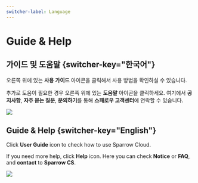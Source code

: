 ```yaml
---
switcher-label: Language
---
```

# Guide & Help


## 가이드 및 도움말 {switcher-key="한국어"}

오른쪽 위에 있는 **사용 가이드** 아이콘을 클릭해서 사용 방법을 확인하실 수 있습니다.

추가로 도움이 필요한 경우 오른쪽 위에 있는 **도움말** 아이콘을 클릭하세요. 여기에서 **공지사항**, **자주 묻는 질문**, **문의하기**를 통해 **스패로우 고객센터**에 연락할 수 있습니다.

   <img src="도움말.png" />


## Guide & Help {switcher-key="English"}

Click **User Guide** icon to check how to use Sparrow Cloud.

If you need more help, click **Help** icon. Here you can check **Notice** or **FAQ**, and **contact** to **Sparrow CS**.

   <img src="help.png" />
